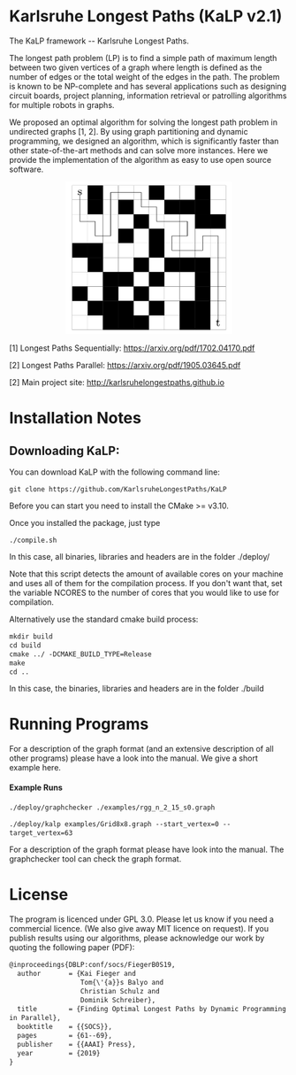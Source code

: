 Karlsruhe Longest Paths (KaLP v2.1)
=====

The KaLP framework -- Karlsruhe Longest Paths.

The longest path problem (LP) is to find a simple path of maximum length between two given vertices of a graph where length is defined as the number of edges or the total weight of the edges in the path.  The problem is known to be NP-complete and has several applications such as designing circuit boards, project planning, information retrieval or patrolling algorithms for multiple robots in graphs. 

We proposed an optimal algorithm for solving the longest path problem in undirected graphs [1, 2]. By using graph partitioning and dynamic programming, we designed an algorithm,
which is significantly faster than other state-of-the-art methods and can solve more instances. Here we provide the implementation of the algorithm as easy to use open source software.

<p align="center">
<img src="./img/lpath.png"
  alt="longest paths"
  width="301" height="275">
</p>

[1] Longest Paths Sequentially: https://arxiv.org/pdf/1702.04170.pdf

[2] Longest Paths Parallel: https://arxiv.org/pdf/1905.03645.pdf

[2] Main project site: http://karlsruhelongestpaths.github.io

Installation Notes
=====


## Downloading KaLP: 
You can download KaLP with the following command line:

```console
git clone https://github.com/KarlsruheLongestPaths/KaLP
```

Before you can start you need to install the CMake >= v3.10.

Once you installed the package, just type 
```console
./compile.sh 
```
In this case, all binaries, libraries and headers are in the folder ./deploy/ 

Note that this script detects the amount of available cores on your machine and uses all of them for the compilation process. If you don't want that, set the variable NCORES to the number of cores that you would like to use for compilation. 

Alternatively use the standard cmake build process:
```console 
mkdir build
cd build 
cmake ../ -DCMAKE_BUILD_TYPE=Release     
make 
cd ..
```
In this case, the binaries, libraries and headers are in the folder ./build 

Running Programs
=====

For a description of the graph format (and an extensive description of all other programs) please have a look into the manual. We give a short example here.

#### Example Runs
```console
./deploy/graphchecker ./examples/rgg_n_2_15_s0.graph 
```

```console
./deploy/kalp examples/Grid8x8.graph --start_vertex=0 --target_vertex=63
```
For a description of the graph format please have look into the manual. The graphchecker tool can check the graph format.

License
=====
The program is licenced under GPL 3.0. Please let us know if you need a commercial licence. (We also give away MIT licence on request).
If you publish results using our algorithms, please acknowledge our work by quoting the following paper (PDF):

````
@inproceedings{DBLP:conf/socs/FiegerB0S19,
  author       = {Kai Fieger and
                  Tom{\'{a}}s Balyo and
                  Christian Schulz and
                  Dominik Schreiber},
  title        = {Finding Optimal Longest Paths by Dynamic Programming in Parallel},
  booktitle    = {{SOCS}},
  pages        = {61--69},
  publisher    = {{AAAI} Press},
  year         = {2019}
}
````
